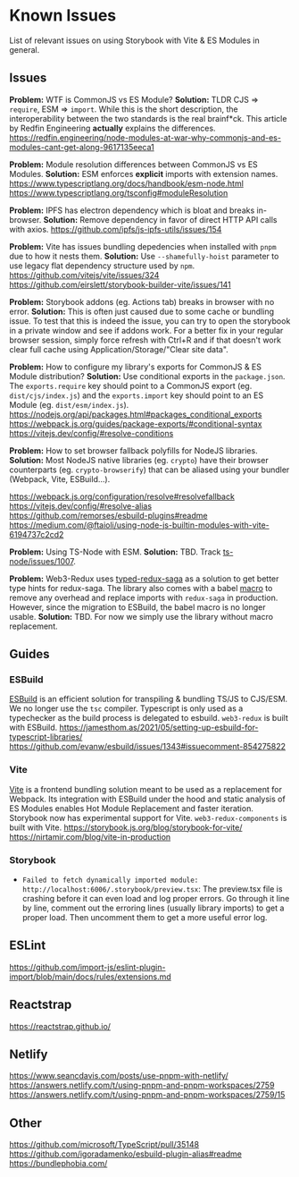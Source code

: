 # Known Issues
List of relevant issues on using Storybook with Vite & ES Modules in general.
## Issues
**Problem:** WTF is CommonJS vs ES Module?
**Solution:** TLDR CJS => `require`, ESM => `import`. While this is the short description, the interoperability between the two standards is the real brainf*ck. This article by Redfin Engineering **actually** explains the differences.
https://redfin.engineering/node-modules-at-war-why-commonjs-and-es-modules-cant-get-along-9617135eeca1

**Problem:** Module resolution differences between CommonJS vs ES Modules.
**Solution:** ESM enforces **explicit** imports with extension names.
https://www.typescriptlang.org/docs/handbook/esm-node.html
https://www.typescriptlang.org/tsconfig#moduleResolution

**Problem:** IPFS has electron dependency which is bloat and breaks in-browser.
**Solution:** Remove dependency in favor of direct HTTP API calls with axios.
https://github.com/ipfs/js-ipfs-utils/issues/154

**Problem:** Vite has issues bundling depedencies when installed with `pnpm` due to how it nests them.
**Solution:** Use `--shamefully-hoist` parameter to use legacy flat dependency structure used by `npm`.
https://github.com/vitejs/vite/issues/324
https://github.com/eirslett/storybook-builder-vite/issues/141

**Problem:** Storybook addons (eg. Actions tab) breaks in browser with no error.
**Solution:** This is often just caused due to some cache or bundling issue. To test that this is indeed the issue, you can try to open the storybook in a private window and see if addons work. For a better fix in your regular browser session, simply force refresh with Ctrl+R and if that doesn't work clear full cache using Application/Storage/"Clear site data".

**Problem:** How to configure my library's exports for CommonJS & ES Module distribution?
**Solution:** Use conditional exports in the `package.json`. The `exports.require` key should point to a CommonJS export (eg. `dist/cjs/index.js`) and the `exports.import` key should point to an ES Module (eg. `dist/esm/index.js`).
https://nodejs.org/api/packages.html#packages_conditional_exports
https://webpack.js.org/guides/package-exports/#conditional-syntax
https://vitejs.dev/config/#resolve-conditions

**Problem:** How to set browser fallback polyfills for NodeJS libraries.
**Solution:** Most NodeJS native libraries (eg. `crypto`) have their browser counterparts (eg. `crypto-browserify`) that can be aliased using your bundler (Webpack, Vite, ESBuild...).

https://webpack.js.org/configuration/resolve#resolvefallback
https://vitejs.dev/config/#resolve-alias
https://github.com/remorses/esbuild-plugins#readme
https://medium.com/@ftaioli/using-node-js-builtin-modules-with-vite-6194737c2cd2

**Problem:** Using TS-Node with ESM.
**Solution:** TBD. Track [ts-node/issues/1007](https://github.com/TypeStrong/ts-node/issues/1007).

**Problem:** Web3-Redux uses [typed-redux-saga](https://github.com/agiledigital/typed-redux-saga) as a solution to get better type hints for redux-saga. The library also comes with a babel [macro](https://github.com/agiledigital/typed-redux-saga#babel-macro) to remove any overhead and replace imports with `redux-saga` in production. However, since the migration to ESBuild, the babel macro is no longer usable.
**Solution:** TBD. For now we simply use the library without macro replacement.

## Guides
### ESBuild
[ESBuild](esbuild.github.io) is an efficient solution for transpiling & bundling TS/JS to CJS/ESM. We no longer use the `tsc` compiler. Typescript is only used as a typechecker as the build process is delegated to esbuild.
`web3-redux` is built with ESBuild.
https://jamesthom.as/2021/05/setting-up-esbuild-for-typescript-libraries/
https://github.com/evanw/esbuild/issues/1343#issuecomment-854275822

### Vite
[Vite](https://vitejs.dev/) is a frontend bundling solution meant to be used as a replacement for Webpack. Its integration with ESBuild under the hood and static analysis of ES Modules enables Hot Module Replacement and faster iteration. Storybook now has experimental support for Vite.
`web3-redux-components` is built with Vite.
https://storybook.js.org/blog/storybook-for-vite/
https://nirtamir.com/blog/vite-in-production

### Storybook
* `Failed to fetch dynamically imported module: http://localhost:6006/.storybook/preview.tsx`: The preview.tsx file is crashing before it can even load and log proper errors. Go through it line by line, comment out the erroring lines (usually library imports) to get a proper load. Then uncomment them to get a more useful error log.

## ESLint
https://github.com/import-js/eslint-plugin-import/blob/main/docs/rules/extensions.md

## Reactstrap
https://reactstrap.github.io/

## Netlify
https://www.seancdavis.com/posts/use-pnpm-with-netlify/
https://answers.netlify.com/t/using-pnpm-and-pnpm-workspaces/2759
https://answers.netlify.com/t/using-pnpm-and-pnpm-workspaces/2759/15
## Other
https://github.com/microsoft/TypeScript/pull/35148
https://github.com/igoradamenko/esbuild-plugin-alias#readme
https://bundlephobia.com/
